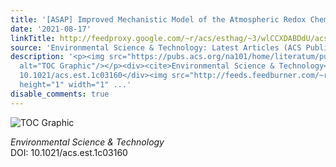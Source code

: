 ```yaml
---
title: '[ASAP] Improved Mechanistic Model of the Atmospheric Redox Chemistry of Mercury'
date: '2021-08-17'
linkTitle: http://feedproxy.google.com/~r/acs/esthag/~3/wlCCXDABDdU/acs.est.1c03160
source: 'Environmental Science & Technology: Latest Articles (ACS Publications)'
description: '<p><img src="https://pubs.acs.org/na101/home/literatum/publisher/achs/journals/content/esthag/0/esthag.ahead-of-print/acs.est.1c03160/20210817/images/medium/es1c03160_0005.gif"
  alt="TOC Graphic"/></p><div><cite>Environmental Science & Technology</cite></div><div>DOI:
  10.1021/acs.est.1c03160</div><img src="http://feeds.feedburner.com/~r/acs/esthag/~4/wlCCXDABDdU"
  height="1" width="1" ...'
disable_comments: true
---
```

<p><img src="https://pubs.acs.org/na101/home/literatum/publisher/achs/journals/content/esthag/0/esthag.ahead-of-print/acs.est.1c03160/20210817/images/medium/es1c03160_0005.gif" alt="TOC Graphic"/></p><div><cite>Environmental Science & Technology</cite></div><div>DOI: 10.1021/acs.est.1c03160</div><img src="http://feeds.feedburner.com/~r/acs/esthag/~4/wlCCXDABDdU" height="1" width="1" ...